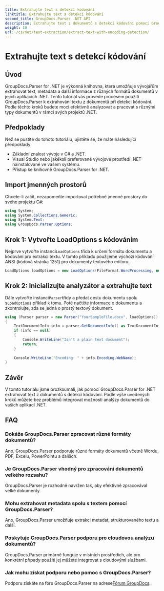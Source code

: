 ```yaml
---
title: Extrahujte text s detekcí kódování
linktitle: Extrahujte text s detekcí kódování
second_title: GroupDocs.Parser .NET API
description: Extrahujte text z dokumentů s detekcí kódování pomocí GroupDocs.Parser pro .NET. Efektivně analyzujte různé formáty ve svých aplikacích .NET.
weight: 10
url: /cs/net/text-extraction/extract-text-with-encoding-detection/
---
```


# Extrahujte text s detekcí kódování

## Úvod
GroupDocs.Parser for .NET je výkonná knihovna, která umožňuje vývojářům extrahovat text, metadata a další informace z různých formátů dokumentů v jejich aplikacích .NET. Tento tutoriál vás provede procesem použití GroupDocs.Parser k extrahování textu z dokumentů při detekci kódování. Podle těchto kroků budete moci efektivně analyzovat a pracovat s různými typy dokumentů v rámci svých projektů .NET.
## Předpoklady
Než se pustíte do tohoto tutoriálu, ujistěte se, že máte následující předpoklady:
- Základní znalost vývoje v C# a .NET.
- Visual Studio nebo jakékoli preferované vývojové prostředí .NET nainstalované ve vašem systému.
- Přístup ke knihovně GroupDocs.Parser for .NET.

## Import jmenných prostorů
Chcete-li začít, nezapomeňte importovat potřebné jmenné prostory do svého projektu C#:
```csharp
using System;
using System.Collections.Generic;
using System.Text;
using GroupDocs.Parser.Options;
```
## Krok 1: Vytvořte LoadOptions s kódováním
 Nejprve vytvořte instanci`LoadOptions` třída k určení formátu dokumentu a kódování pro extrakci textu. V tomto příkladu použijeme výchozí kódování ANSI (kódová stránka 1251) pro dokumenty textového editoru.
```csharp
LoadOptions loadOptions = new LoadOptions(FileFormat.WordProcessing, null, null, Encoding.GetEncoding(1251));
```
## Krok 2: Inicializujte analyzátor a extrahujte text
 Dále vytvořte instanci`Parser`třídy a předat cestu dokumentu spolu s`LoadOptions` příklad k tomu. Poté načtěte informace o dokumentu a zkontrolujte, zda se jedná o prostý textový dokument.
```csharp
using (Parser parser = new Parser("YourSampleFile.docx", loadOptions))
{
    TextDocumentInfo info = parser.GetDocumentInfo() as TextDocumentInfo;
    if (info == null)
    {
        Console.WriteLine("Isn't a plain text document");
        return;
    }
    
    Console.WriteLine("Encoding: " + info.Encoding.WebName);
}
```

## Závěr
V tomto tutoriálu jsme prozkoumali, jak pomocí GroupDocs.Parser for .NET extrahovat text z dokumentů s detekcí kódování. Podle výše uvedených kroků můžete bez problémů integrovat možnosti analýzy dokumentů do vašich aplikací .NET.

## FAQ
### Dokáže GroupDocs.Parser zpracovat různé formáty dokumentů?
Ano, GroupDocs.Parser podporuje různé formáty dokumentů včetně Wordu, PDF, Excelu, PowerPointu a dalších.
### Je GroupDocs.Parser vhodný pro zpracování dokumentů velkého rozsahu?
GroupDocs.Parser je rozhodně navržen tak, aby efektivně zpracovával velké dokumenty.
### Mohu extrahovat metadata spolu s textem pomocí GroupDocs.Parser?
Ano, GroupDocs.Parser umožňuje extrakci metadat, strukturovaného textu a další.
### Poskytuje GroupDocs.Parser podporu pro cloudovou analýzu dokumentů?
GroupDocs.Parser primárně funguje v místních prostředích, ale pro konkrétní případy použití jej můžete integrovat s cloudovými službami.
### Jak mohu získat podporu nebo pomoc s GroupDocs.Parser?
Podporu získáte na fóru GroupDocs.Parser na adrese[Fórum GroupDocs](https://forum.groupdocs.com/c/parser/17).